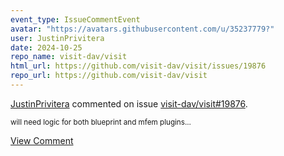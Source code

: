 ```yaml
---
event_type: IssueCommentEvent
avatar: "https://avatars.githubusercontent.com/u/35237779?"
user: JustinPrivitera
date: 2024-10-25
repo_name: visit-dav/visit
html_url: https://github.com/visit-dav/visit/issues/19876
repo_url: https://github.com/visit-dav/visit
---
```


<a href='https://github.com/JustinPrivitera' target='_blank'>JustinPrivitera</a> commented on issue <a href='https://github.com/visit-dav/visit/issues/19876' target='_blank'>visit-dav/visit#19876</a>.

<small>will need logic for both blueprint and mfem plugins...</small>

<a href='https://github.com/visit-dav/visit/issues/19876' target='_blank'>View Comment</a>